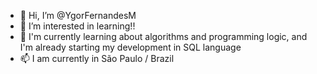 - 👋 Hi, I’m @YgorFernandesM
- 👀 I’m interested in learning!!
- 🌱 I'm currently learning about algorithms and programming logic, and I'm already starting my development in SQL language
- 📫 I am currently in São Paulo / Brazil
